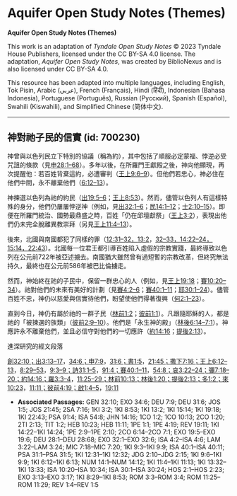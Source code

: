 # Aquifer Open Study Notes (Themes)

**Aquifer Open Study Notes (Themes)**

This work is an adaptation of *Tyndale Open Study Notes* © 2023 Tyndale House Publishers, licensed under the CC BY\-SA 4\.0 license. The adaptation, *Aquifer Open Study Notes*, was created by BiblioNexus and is also licensed under CC BY\-SA 4\.0\.

This resource has been adapted into multiple languages, including English, Tok Pisin, Arabic (عربي), French (Français), Hindi (हिंदी), Indonesian (Bahasa Indonesia), Portuguese (Português), Russian (Русский), Spanish (Español), Swahili (Kiswahili), and Simplified Chinese (简体中文).



--------------------------------

## 神對祂子民的信實 (id: 700230)

神曾與以色列民立下特別的協議（稱為約），其中包括了順服必定蒙福、悖逆必受咒詛的條款（見[申28:1–68](https://ref.ly/Deut28:1-Deut28:68)）。多年以後，在所羅門王獻殿之後，神向他顯現，再次提醒他：若百姓背棄這約，必遭審判（[王上9:6–9](https://ref.ly/1Kgs9:6-1Kgs9:9)）。但他們若忠心，神必住在他們中間，永不離棄他們（[6:12–13](https://ref.ly/1Kgs6:12-1Kgs6:13)）。

神揀選以色列為祂的約民（[出19:5–6](https://ref.ly/Exod19:5-Exod19:6)；[王上8:53](https://ref.ly/1Kgs8:53)）。然而，儘管以色列人有這樣特殊的身分，他們仍屢屢悖逆神（例如，見[出32:1–6](https://ref.ly/Exod32:1-Exod32:6)；[民14:1–12](https://ref.ly/Num14:1-Num14:12)；[士2:10–15](https://ref.ly/Judg2:10-Judg2:15)）。即便在所羅門統治、國勢最鼎盛之時，百姓「仍在邱壇獻祭」（[王上3:2](https://ref.ly/1Kgs3:2)），表現出他們仍未完全脫離異教崇拜（另見[王上11:4–13](https://ref.ly/1Kgs11:4-1Kgs11:13)）。

後來，北國與南國都犯了同樣的罪（[12:31–32，](https://ref.ly/1Kgs12:31-1Kgs12:32)[13:2](https://ref.ly/1Kgs13:2)，[32–33，](https://ref.ly/1Kgs13:32-1Kgs13:33)[14:22–24，](https://ref.ly/1Kgs14:22-1Kgs14:24)[15:14，](https://ref.ly/1Kgs15:14)[22:43](https://ref.ly/1Kgs22:43)）。北國每一位君王都引導百姓陷入虛假的宗教實踐，最終導致以色列在公元前722年被亞述擄去。南國猶大雖然曾有過短暫的宗教改革，但終究無法持久，最終也在公元前586年被巴比倫擄走。

然而，神始終在祂的子民中，保留一群忠心的人（例如，見[王上19:18](https://ref.ly/1Kgs19:18)；[賽10:20–34](https://ref.ly/Isa10:20-Isa10:34)）。祂對他們的未來有美好的計劃（見[賽4:2–6](https://ref.ly/Isa4:2-Isa4:6)；[賽40:1–11](https://ref.ly/Isa40:1-Isa40:11)；[耶30:1–24](https://ref.ly/Isa30:1-Isa30:24)）。儘管百姓不忠，神仍以慈愛與信實待他們，盼望使他們得著復興（[何2:1–23](https://ref.ly/Hos2:1-Hos2:23)）。

直到今日，神仍有屬於祂的一群子民（[林前1:2](https://ref.ly/1Cor1:2)；[彼前1:1](https://ref.ly/1Pet1:1)）。凡跟隨耶穌的人，都是祂的「被揀選的族類」（[彼前2:9–10](https://ref.ly/1Pet2:9-1Pet2:10)）。他們是「永生神的殿」（[林後6:14–7:1](https://ref.ly/2Cor6:14-2Cor7:1)）。神應許永不離棄他們，並且必信守對他們的一切應許（[約14:16](https://ref.ly/John14:16)；[提後2:13](https://ref.ly/2Tim2:13)）。

進深研究的經文段落

[創32:10；](https://ref.ly/Gen32:10)[出3:13–17](https://ref.ly/Exod3:13-Exod3:17)，[34:6；](https://ref.ly/Exod34:6)[申7:9](https://ref.ly/Deut7:9)，[31:6；](https://ref.ly/Deut31:6)[書1:5](https://ref.ly/Josh1:5)，[21:45；](https://ref.ly/Josh21:45)[撒下7:16；](https://ref.ly/2Sam7:16)[王上6:12–13](https://ref.ly/1Kgs6:12-1Kgs6:13)，[8:29–53](https://ref.ly/1Kgs8:29-1Kgs8:53)，[9:3–9；](https://ref.ly/1Kgs9:3-1Kgs9:9)[詩31:1–5](https://ref.ly/Ps31:1-Ps31:5)，[91:4；](https://ref.ly/Ps91:4)[賽40:1–11](https://ref.ly/Isa40:1-Isa40:11)，[54:8；](https://ref.ly/Isa54:8)[哀3:22–24；](https://ref.ly/Lam3:22-Lam3:24)[彌7:18–20；](https://ref.ly/Mic7:18-Mic7:20)[約14:16；](https://ref.ly/John14:16)[羅3:3–4](https://ref.ly/Rom3:3-Rom3:4)，[11:25–29；](https://ref.ly/Rom11:25-Rom11:29)[林前10:13；](https://ref.ly/1Cor10:13)[林後1:20；](https://ref.ly/2Cor1:20)[提後2:13；](https://ref.ly/2Tim2:13)[多1:2；](https://ref.ly/Titus1:2)[來10:23](https://ref.ly/Heb10:23)，[11:11；](https://ref.ly/Heb11:11)[彼前4:19；](https://ref.ly/1Pet4:19)[啟1:4–5](https://ref.ly/Rev1:4-Rev1:5)，[19:11](https://ref.ly/Rev19:11)

* **Associated Passages:** GEN 32:10; EXO 34:6; DEU 7:9; DEU 31:6; JOS 1:5; JOS 21:45; 2SA 7:16; 1KI 3:2; 1KI 8:53; 1KI 13:2; 1KI 15:14; 1KI 19:18; 1KI 22:43; PSA 91:4; ISA 54:8; JHN 14:16; 1CO 1:2; 1CO 10:13; 2CO 1:20; 2TI 2:13; TIT 1:2; HEB 10:23; HEB 11:11; 1PE 1:1; 1PE 4:19; REV 19:11; 1KI 14:22–1KI 14:24; 1PE 2:9–1PE 2:10; 2CO 6:14–2CO 7:1; EXO 19:5–EXO 19:6; DEU 28:1–DEU 28:68; EXO 32:1–EXO 32:6; ISA 4:2–ISA 4:6; LAM 3:22–LAM 3:24; MIC 7:18–MIC 7:20; 1KI 9:3–1KI 9:9; ISA 40:1–ISA 40:11; PSA 31:1–PSA 31:5; 1KI 12:31–1KI 12:32; JDG 2:10–JDG 2:15; 1KI 9:6–1KI 9:9; 1KI 6:12–1KI 6:13; NUM 14:1–NUM 14:12; 1KI 11:4–1KI 11:13; 1KI 13:32–1KI 13:33; ISA 10:20–ISA 10:34; ISA 30:1–ISA 30:24; HOS 2:1–HOS 2:23; EXO 3:13–EXO 3:17; 1KI 8:29–1KI 8:53; ROM 3:3–ROM 3:4; ROM 11:25–ROM 11:29; REV 1:4–REV 1:5

